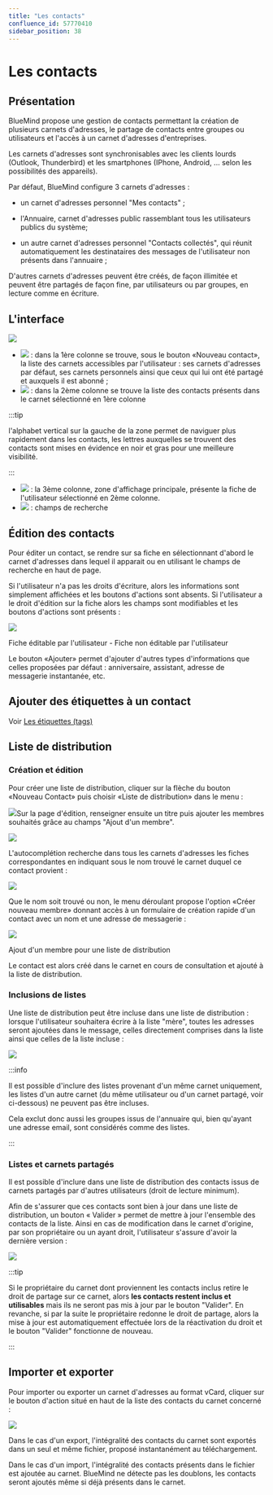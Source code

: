```yaml
---
title: "Les contacts"
confluence_id: 57770410
sidebar_position: 38
---
```

# Les contacts


## Présentation

BlueMind propose une gestion de contacts permettant la création de plusieurs carnets d'adresses, le partage de contacts entre groupes ou utilisateurs et l'accès à un carnet d'adresses d'entreprises.

Les carnets d'adresses sont synchronisables avec les clients lourds (Outlook, Thunderbird) et les smartphones (IPhone, Android, ... selon les possibilités des appareils).

Par défaut, BlueMind configure 3 carnets d'adresses :

- un carnet d'adresses personnel "Mes contacts" ;

- l'Annuaire, carnet d'adresses public rassemblant tous les utilisateurs publics du système;
- un autre carnet d'adresses personnel "Contacts collectés", qui réunit automatiquement les destinataires des messages de l'utilisateur non présents dans l'annuaire ;


D'autres carnets d'adresses peuvent être créés, de façon illimitée et peuvent être partagés de façon fine, par utilisateurs ou par groupes, en lecture comme en écriture.


## L'interface

![](../../../attachments/57770410/62555135.png)

- ![](../../../attachments/57769989/69896475.png) : dans la 1ère colonne se trouve, sous le bouton «Nouveau contact», la liste des carnets accessibles par l'utilisateur : ses carnets d'adresses par défaut, ses carnets personnels ainsi que ceux qui lui ont été partagé et auxquels il est abonné ;
- ![](../../../attachments/57769989/69896474.png) : dans la 2ème colonne se trouve la liste des contacts présents dans le carnet sélectionné en 1ère colonne


:::tip

l'alphabet vertical sur la gauche de la zone permet de naviguer plus rapidement dans les contacts, les lettres auxquelles se trouvent des contacts sont mises en évidence en noir et gras pour une meilleure visibilité.

:::

- ![](../../../attachments/57769989/69896473.png) : la 3ème colonne, zone d'affichage principale, présente la fiche de l'utilisateur sélectionné en 2ème colonne.
- ![](../../../attachments/57769989/69896472.png) : champs de recherche


## Édition des contacts

Pour éditer un contact, se rendre sur sa fiche en sélectionnant d'abord le carnet d'adresses dans lequel il apparait ou en utilisant le champs de recherche en haut de page.

Si l'utilisateur n'a pas les droits d'écriture, alors les informations sont simplement affichées et les boutons d'actions sont absents. Si l'utilisateur a le droit d'édition sur la fiche alors les champs sont modifiables et les boutons d'actions sont présents :


![](../../../attachments/57770410/62555133.png)


Fiche éditable par l'utilisateur - Fiche non éditable par l'utilisateur


Le bouton «Ajouter» permet d'ajouter d'autres types d'informations que celles proposées par défaut : anniversaire, assistant, adresse de messagerie instantanée, etc.

## Ajouter des étiquettes à un contact

Voir [Les étiquettes (tags)](/Guide_de_l_utilisateur/Les_catégories_tags_/)

## Liste de distribution

### Création et édition

Pour créer une liste de distribution, cliquer sur la flèche du bouton «Nouveau Contact» puis choisir «Liste de distribution» dans le menu :

![](../../../attachments/57770410/62555129.png)Sur la page d'édition, renseigner ensuite un titre puis ajouter les membres souhaités grâce au champs "Ajout d'un membre".

![](../../../attachments/57770410/62555125.png)

L'autocomplétion recherche dans tous les carnets d'adresses les fiches correspondantes en indiquant sous le nom trouvé le carnet duquel ce contact provient :

![](../../../attachments/57770410/62555123.png)

Que le nom soit trouvé ou non, le menu déroulant propose l'option «Créer nouveau membre» donnant accès à un formulaire de création rapide d'un contact avec un nom et une adresse de messagerie :


![](../../../attachments/57770410/62555127.png)


Ajout d'un membre pour une liste de distribution


Le contact est alors créé dans le carnet en cours de consultation et ajouté à la liste de distribution.

### Inclusions de listes

Une liste de distribution peut être incluse dans une liste de distribution : lorsque l'utilisateur souhaitera écrire à la liste "mère", toutes les adresses seront ajoutées dans le message, celles directement comprises dans la liste ainsi que celles de la liste incluse :

![](../../../attachments/57770410/62555122.png)


:::info

Il est possible d'inclure des listes provenant d'un même carnet uniquement, les listes d'un autre carnet (du même utilisateur ou d'un carnet partagé, voir ci-dessous) ne peuvent pas être incluses.

Cela exclut donc aussi les groupes issus de l'annuaire qui, bien qu'ayant une adresse email, sont considérés comme des listes.

:::

### Listes et carnets partagés

Il est possible d'inclure dans une liste de distribution des contacts issus de carnets partagés par d'autres utilisateurs (droit de lecture minimum).

Afin de s'assurer que ces contacts sont bien à jour dans une liste de distribution, un bouton « Valider » permet de mettre à jour l'ensemble des contacts de la liste. Ainsi en cas de modification dans le carnet d'origine, par son propriétaire ou un ayant droit, l'utilisateur s'assure d'avoir la dernière version :

![](../../../attachments/57770410/62555121.png)


:::tip

Si le propriétaire du carnet dont proviennent les contacts inclus retire le droit de partage sur ce carnet, alors ****les contacts restent inclus et utilisables**** mais ils ne seront pas mis à jour par le bouton "Valider". En revanche, si par la suite le propriétaire redonne le droit de partage, alors la mise à jour est automatiquement effectuée lors de la réactivation du droit et le bouton "Valider" fonctionne de nouveau.

:::


## Importer et exporter

Pour importer ou exporter un carnet d'adresses au format vCard, cliquer sur le bouton d'action situé en haut de la liste des contacts du carnet concerné :

![](../../../attachments/57770410/62555131.png)

Dans le cas d'un export, l'intégralité des contacts du carnet sont exportés dans un seul et même fichier, proposé instantanément au téléchargement.

Dans le cas d'un import, l'intégralité des contacts présents dans le fichier est ajoutée au carnet. BlueMind ne détecte pas les doublons, les contacts seront ajoutés même si déjà présents dans le carnet.


